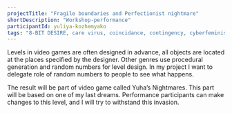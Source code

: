 ```yaml
---
projectTitle: "Fragile boundaries and Perfectionist nightmare"
shortDescription: "Workshop-performance"
participantId: yuliya-kozhemyako
tags: "8-BIT DESIRE, care virus, coincidance, contingency, cyberfeminism, extensions, mother-machine, repetition, tongue and teeth of creativity"
---
```

Levels in video games are often designed in advance, all objects are located at the places specified by the designer. Other genres use procedural generation and random numbers for level design. In my project I want to delegate role of random numbers to people to see what happens.

The result will be part of video game called Yuha’s Nightmares. This part will be based on one of my last dreams. Рerformance participants can make changes to this level, and I will try to withstand this invasion.
